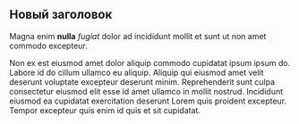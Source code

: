 ## Новый заголовок

Magna enim **nulla** *fugiat* dolor ad incididunt mollit et sunt ut non amet commodo excepteur.

Non ex est eiusmod amet dolor aliquip commodo cupidatat ipsum ipsum do. Labore id do cillum ullamco eu aliquip. Aliquip qui eiusmod amet velit deserunt voluptate excepteur deserunt minim. Reprehenderit sunt culpa consectetur eiusmod elit esse id amet ullamco in mollit nostrud. Incididunt eiusmod ea cupidatat exercitation deserunt Lorem quis proident excepteur. Tempor excepteur quis enim id quis et sit cupidatat.